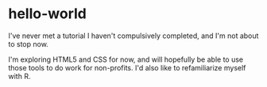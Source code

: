 # hello-world
I've never met a tutorial I haven't compulsively completed, and I'm not about to stop now.

I'm exploring HTML5 and CSS for now, and will hopefully be able to use those tools to do work for non-profits. I'd also like to refamiliarize myself with R.
